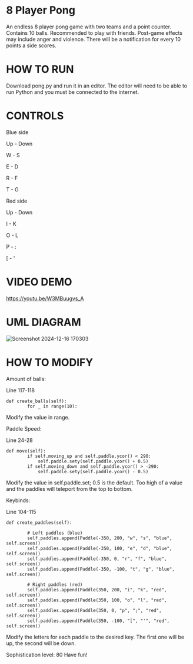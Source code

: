 # 8 Player Pong

An endless 8 player pong game with two teams and a point counter.
Contains 10 balls.
Recommended to play with friends. Post-game effects may include anger and violence.
There will be a notification for every 10 points a side scores.

# HOW TO RUN
Download pong.py and run it in an editor.
The editor will need to be able to run Python and you must be connected to the internet.


# CONTROLS

Blue side

Up - Down

W - S 

E - D 

R - F 

T - G 


Red side

Up - Down

I - K 

O - L 

P - : 

[ - ' 

# VIDEO DEMO

https://youtu.be/W3MBuugvs_A


# UML DIAGRAM


![Screenshot 2024-12-16 170303](https://github.com/user-attachments/assets/599dce8b-f210-494b-8c61-190f0a24cb23)






# HOW TO MODIFY
Amount of balls: 

Line 117-118
~~~
def create_balls(self):
        for _ in range(10):
 ~~~       
Modify the value in range.

Paddle Speed:

Line 24-28
~~~
def move(self):
        if self.moving_up and self.paddle.ycor() < 290:
            self.paddle.sety(self.paddle.ycor() + 0.5)
        if self.moving_down and self.paddle.ycor() > -290:
            self.paddle.sety(self.paddle.ycor() - 0.5)
~~~
Modify the value in self.paddle.set; 0.5 is the default. Too high of a value and the paddles will teleport from the top to bottom.
          
Keybinds:

Line 104-115
~~~
def create_paddles(self):
       
        # Left paddles (blue)
        self.paddles.append(Paddle(-350, 200, "w", "s", "blue", self.screen))
        self.paddles.append(Paddle(-350, 100, "e", "d", "blue", self.screen))
        self.paddles.append(Paddle(-350, 0, "r", "f", "blue", self.screen))
        self.paddles.append(Paddle(-350, -100, "t", "g", "blue", self.screen))

        # Right paddles (red)
        self.paddles.append(Paddle(350, 200, "i", "k", "red", self.screen))
        self.paddles.append(Paddle(350, 100, "o", "l", "red", self.screen))
        self.paddles.append(Paddle(350, 0, "p", ";", "red", self.screen))
        self.paddles.append(Paddle(350, -100, "[", "'", "red", self.screen))
~~~
Modify the letters for each paddle to the desired key. The first one will be up, the second will be down.



Sophistication level: 80
Have fun!

